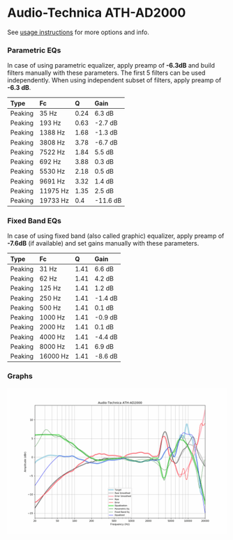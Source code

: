 # Audio-Technica ATH-AD2000
See [usage instructions](https://github.com/jaakkopasanen/AutoEq#usage) for more options and info.

### Parametric EQs
In case of using parametric equalizer, apply preamp of **-6.3dB** and build filters manually
with these parameters. The first 5 filters can be used independently.
When using independent subset of filters, apply preamp of **-6.3 dB**.

| Type    | Fc       |    Q | Gain     |
|:--------|:---------|:-----|:---------|
| Peaking | 35 Hz    | 0.24 | 6.3 dB   |
| Peaking | 193 Hz   | 0.63 | -2.7 dB  |
| Peaking | 1388 Hz  | 1.68 | -1.3 dB  |
| Peaking | 3808 Hz  | 3.78 | -6.7 dB  |
| Peaking | 7522 Hz  | 1.84 | 5.5 dB   |
| Peaking | 692 Hz   | 3.88 | 0.3 dB   |
| Peaking | 5530 Hz  | 2.18 | 0.5 dB   |
| Peaking | 9691 Hz  | 3.32 | 1.4 dB   |
| Peaking | 11975 Hz | 1.35 | 2.5 dB   |
| Peaking | 19733 Hz | 0.4  | -11.6 dB |

### Fixed Band EQs
In case of using fixed band (also called graphic) equalizer, apply preamp of **-7.6dB**
(if available) and set gains manually with these parameters.

| Type    | Fc       |    Q | Gain    |
|:--------|:---------|:-----|:--------|
| Peaking | 31 Hz    | 1.41 | 6.6 dB  |
| Peaking | 62 Hz    | 1.41 | 4.2 dB  |
| Peaking | 125 Hz   | 1.41 | 1.2 dB  |
| Peaking | 250 Hz   | 1.41 | -1.4 dB |
| Peaking | 500 Hz   | 1.41 | 0.1 dB  |
| Peaking | 1000 Hz  | 1.41 | -0.9 dB |
| Peaking | 2000 Hz  | 1.41 | 0.1 dB  |
| Peaking | 4000 Hz  | 1.41 | -4.4 dB |
| Peaking | 8000 Hz  | 1.41 | 6.9 dB  |
| Peaking | 16000 Hz | 1.41 | -8.6 dB |

### Graphs
![](./Audio-Technica%20ATH-AD2000.png)